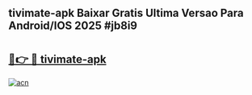 ## tivimate-apk Baixar Gratis Ultima Versao Para Android/IOS 2025 #jb8i9

# <h2><a href="https://ainizakaria.my?title=tivimate-apk&ref=20M">🔗👉 🔴 tivimate-apk</a></h2>

[![acn](https://github.com/user-attachments/assets/0f9c940e-d8b0-45ae-aac7-cd30a18b3e1c)](https://ainizakaria.my?title=tivimate-apk&ref=20M)

